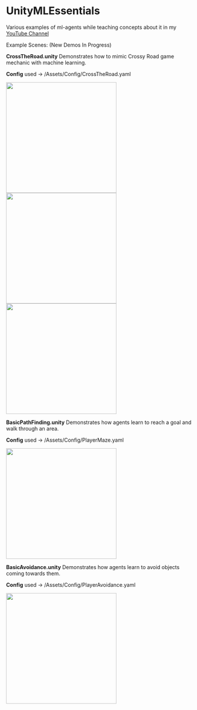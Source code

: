 # UnityMLEssentials
Various examples of ml-agents while teaching concepts about it in my [YouTube Channel](https://www.youtube.com/c/dilmervalecillos)

Example Scenes: (New Demos In Progress)

**CrossTheRoad.unity** Demonstrates how to mimic Crossy Road game mechanic with machine learning.

**Config** used -> /Assets/Config/CrossTheRoad.yaml

<img src="https://github.com/dilmerv/UnityMLEssentials/blob/master/docs/images/CrossTheRoad1.gif" width="300">

<img src="https://github.com/dilmerv/UnityMLEssentials/blob/master/docs/images/CrossTheRoad2.gif" width="300">

<img src="https://github.com/dilmerv/UnityMLEssentials/blob/master/docs/images/CrossTheRoad3.gif" width="300">

**BasicPathFinding.unity** Demonstrates how agents learn to reach a goal and walk through an area.

**Config** used -> /Assets/Config/PlayerMaze.yaml

<img src="https://github.com/dilmerv/UnityMLEssentials/blob/master/docs/images/BasicPathFinding.gif" width="300">

**BasicAvoidance.unity** Demonstrates how agents learn to avoid objects coming towards them.

**Config** used -> /Assets/Config/PlayerAvoidance.yaml

<img src="https://github.com/dilmerv/UnityMLEssentials/blob/master/docs/images/BasicAvoidance.gif" width="300">